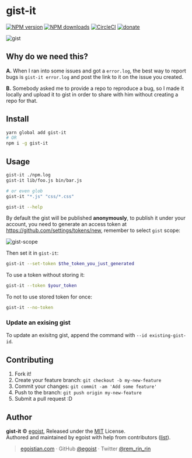 # gist-it

[![NPM version](https://img.shields.io/npm/v/gist-it.svg?style=flat)](https://npmjs.com/package/gist-it) [![NPM downloads](https://img.shields.io/npm/dm/gist-it.svg?style=flat)](https://npmjs.com/package/gist-it) [![CircleCI](https://circleci.com/gh/egoist/gist-it/tree/master.svg?style=shield)](https://circleci.com/gh/egoist/gist-it/tree/master)  [![donate](https://img.shields.io/badge/$-donate-ff69b4.svg?maxAge=2592000&style=flat)](https://github.com/egoist/donate)

![gist](https://cloud.githubusercontent.com/assets/8784712/26835939/08b685ee-4b0c-11e7-865b-77bb7e0b95ab.gif)

## Why do we need this?

**A.** When I ran into some issues and got a `error.log`, the best way to report bugs is `gist-it error.log` and post the link to it on the issue you created.

**B.** Somebody asked me to provide a repo to reproduce a bug, so I made it locally and upload it to gist in order to share with him without creating a repo for that.

## Install

```bash
yarn global add gist-it
# OR
npm i -g gist-it
```

## Usage

```bash
gist-it ./npm.log
gist-it lib/foo.js bin/bar.js

# or even glob
gist-it "*.js" "css/*.css"

gist-it --help
```

By default the gist will be published **anonymously**, to publish it under your account, you need to generate an access token at https://github.com/settings/tokens/new, remember to select `gist` scope:

![gist-scope](https://ooo.0o0.ooo/2017/05/27/592951a01af2b.png)

Then set it in `gist-it`:

```bash
gist-it --set-token $the_token_you_just_generated
```

To use a token without storing it:

```bash
gist-it --token $your_token
```

To not to use stored token for once:

```bash
gist-it --no-token
```

### Update an exising gist

To update an exisitng gist, append the command with `--id existing-gist-id`.

## Contributing

1. Fork it!
2. Create your feature branch: `git checkout -b my-new-feature`
3. Commit your changes: `git commit -am 'Add some feature'`
4. Push to the branch: `git push origin my-new-feature`
5. Submit a pull request :D


## Author

**gist-it** © [egoist](https://github.com/egoist), Released under the [MIT](./LICENSE) License.<br>
Authored and maintained by egoist with help from contributors ([list](https://github.com/egoist/gist-it/contributors)).

> [egoistian.com](https://egoistian.com) · GitHub [@egoist](https://github.com/egoist) · Twitter [@rem_rin_rin](https://twitter.com/rem_rin_rin)
